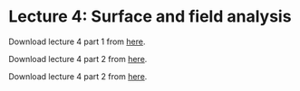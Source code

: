# Lecture 4: Surface and field analysis

Download lecture 4 part 1 from [here](https://github.com/souravbhadra/GIS5120/blob/main/lectures/lectures-pdf/lecture-4-part-1.pdf).

Download lecture 4 part 2 from [here](https://github.com/souravbhadra/GIS5120/blob/main/lectures/lectures-pdf/lecture-4-part-2.pdf).

Download lecture 4 part 2 from [here](https://github.com/souravbhadra/GIS5120/blob/main/lectures/lectures-pdf/lecture-4-part-3.pdf).
